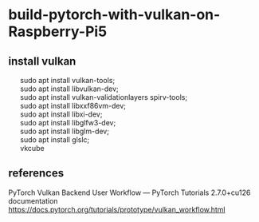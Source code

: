 # build-pytorch-with-vulkan-on-Raspberry-Pi5
## install vulkan
<ul>
sudo apt install vulkan-tools;<br>
sudo apt install libvulkan-dev;<br>
sudo apt install vulkan-validationlayers spirv-tools;<br>
sudo apt install libxxf86vm-dev;<br>
sudo apt install libxi-dev;<br>
sudo apt install libglfw3-dev;<br>
sudo apt install libglm-dev;<br>
sudo apt install glslc;<br>
vkcube<br>
</ul>

## references
PyTorch Vulkan Backend User Workflow — PyTorch Tutorials 2.7.0+cu126 documentation
https://docs.pytorch.org/tutorials/prototype/vulkan_workflow.html
